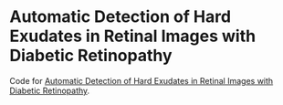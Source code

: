# Automatic Detection of Hard Exudates in Retinal Images with Diabetic Retinopathy  
Code for [Automatic Detection of Hard Exudates in Retinal Images with Diabetic Retinopathy](https://ieeexplore.ieee.org/abstract/document/8575566).
